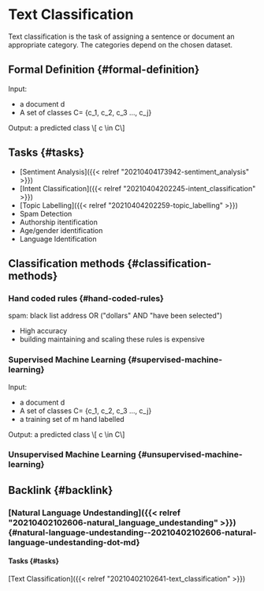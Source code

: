 # Text Classification


Text classification is the task of assigning a sentence or document an appropriate category. The categories depend on the chosen dataset.


## Formal Definition {#formal-definition}

Input:

-   a document d
-   A set of classes C= {c\_1, c\_2, c\_3 ..., c\_j}

Output:
a predicted class \\[ c \in C\\]


## Tasks {#tasks}

-   [Sentiment Analysis]({{< relref "20210404173942-sentiment_analysis" >}})
-   [Intent Classification]({{< relref "20210404202245-intent_classification" >}})
-   [Topic Labelling]({{< relref "20210404202259-topic_labelling" >}})
-   Spam Detection
-   Authorship itentification
-   Age/gender identification
-   Language Identification


## Classification methods {#classification-methods}


### Hand coded rules {#hand-coded-rules}

spam: black list address OR ("dollars" AND "have been selected")

-   High accuracy
-   building maintaining and scaling these rules is expensive


### Supervised Machine Learning {#supervised-machine-learning}

Input:

-   a document d
-   A set of classes C= {c\_1, c\_2, c\_3 ..., c\_j}
-   a training set of m hand labelled

Output:
a predicted class \\[ c \in C\\]


### Unsupervised Machine Learning {#unsupervised-machine-learning}


## Backlink {#backlink}


### [Natural Language Undestanding]({{< relref "20210402102606-natural_language_undestanding" >}}) {#natural-language-undestanding--20210402102606-natural-language-undestanding-dot-md}


#### Tasks {#tasks}

[Text Classification]({{< relref "20210402102641-text_classification" >}})

